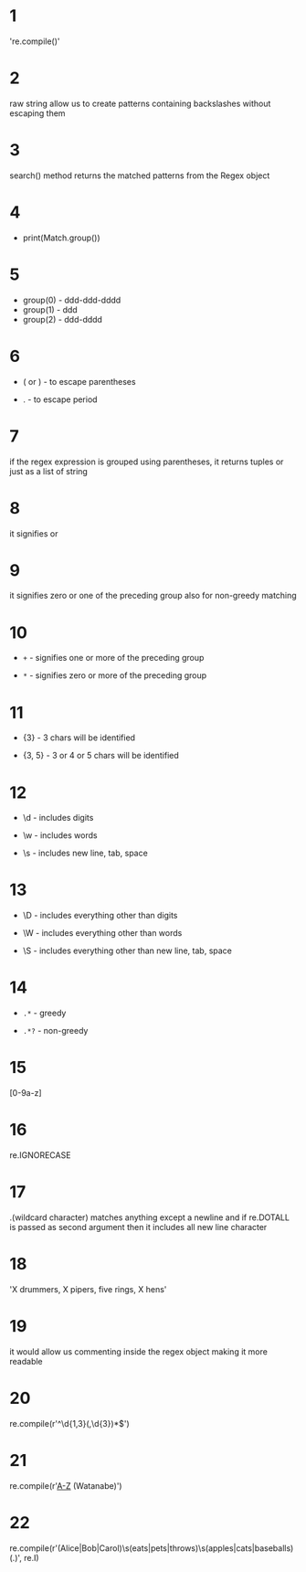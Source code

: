 # 1
're.compile()'

# 2
raw string allow us to create patterns containing backslashes without escaping them

# 3
search() method returns the matched patterns from the Regex object

# 4
* print(Match.group())

# 5
* group(0) - ddd-ddd-dddd
* group(1) - ddd
* group(2) - ddd-dddd

# 6
* \( or \) - to escape parentheses

* \. - to escape period

# 7
if the regex expression is grouped using parentheses, it returns tuples or just as a list of string

# 8
it signifies or 

# 9 
it signifies zero or one of the preceding group also for non-greedy matching

# 10
* `+` - signifies one or more of the preceding group

* `*` - signifies zero or more of the preceding group

# 11
* {3} - 3 chars will be identified

* {3, 5} - 3 or 4 or 5 chars will be identified

# 12
* \d - includes digits

* \w - includes words

* \s - includes new line, tab, space

# 13
* \D - includes everything other than digits 

* \W - includes everything other than words

* \S - includes everything other than new line, tab, space

# 14 
* `.*`  - greedy  

* `.*?` - non-greedy 

# 15
[0-9a-z]

# 16
re.IGNORECASE

# 17
.(wildcard character) matches anything except a newline and if re.DOTALL is passed as second argument then it includes all new line character

# 18
'X drummers, X pipers, five rings, X hens'

# 19
it would allow us commenting inside the regex object making it more readable

# 20
re.compile(r'^\d{1,3}(,\d{3})*$')

# 21
re.compile(r'[A-Z](\w+) (Watanabe)')

# 22
re.compile(r'(Alice|Bob|Carol)\s(eats|pets|throws)\s(apples|cats|baseballs)(\.)', re.I)


